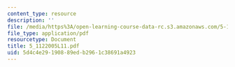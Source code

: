 ```yaml
---
content_type: resource
description: ''
file: /media/https%3A/open-learning-course-data-rc.s3.amazonaws.com/5-112-principles-of-chemical-science-fall-2005/5d4c4e29190889edb2961c38691a4923_5_1122005L11.pdf
file_type: application/pdf
resourcetype: Document
title: 5_1122005L11.pdf
uid: 5d4c4e29-1908-89ed-b296-1c38691a4923
---
```

